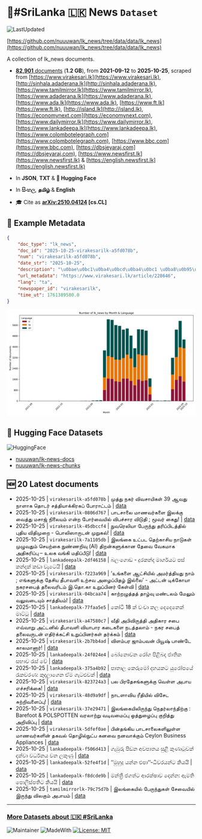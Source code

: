 # 📄#SriLanka 🇱🇰 News `Dataset`

![LastUpdated](https://img.shields.io/badge/last_updated-2025--10--25_17:13:47-green)

[https://github.com/nuuuwan/lk_news/tree/data/data/lk_news](https://github.com/nuuuwan/lk_news/tree/data/data/lk_news)

A collection of lk_news documents.

- [**82,901** documents](https://github.com/nuuuwan/lk_news/tree/data/data/lk_news) (**1.2 GB**), from **2021-09-12** to **2025-10-25**, scraped from [https://www.virakesari.lk](https://www.virakesari.lk), [http://sinhala.adaderana.lk](http://sinhala.adaderana.lk), [https://www.tamilmirror.lk](https://www.tamilmirror.lk), [https://www.adaderana.lk](https://www.adaderana.lk), [https://www.ada.lk](https://www.ada.lk), [https://www.ft.lk](https://www.ft.lk), [http://island.lk](http://island.lk), [https://economynext.com](https://economynext.com), [https://www.dailymirror.lk](https://www.dailymirror.lk), [https://www.lankadeepa.lk](https://www.lankadeepa.lk), [https://www.colombotelegraph.com](https://www.colombotelegraph.com), [https://www.bbc.com](https://www.bbc.com), [https://dbsjeyaraj.com](https://dbsjeyaraj.com), [https://www.newsfirst.lk](https://www.newsfirst.lk) & [https://english.newsfirst.lk](https://english.newsfirst.lk)

- In **JSON**, **TXT** & **🤗 Hugging Face**

- In **සිංහල**, **தமிழ்** & **English**

- 🎓 Cite as **[arXiv:2510.04124](https://arxiv.org/abs/2510.04124) [cs.CL]**

## 📝 Example Metadata

```json
{
    "doc_type": "lk_news",
    "doc_id": "2025-10-25-virakesarilk-a5fd078b",
    "num": "virakesarilk-a5fd078b",
    "date_str": "2025-10-25",
    "description": "\u0bae\u0bc1\u0ba4\u0bcd\u0ba4\u0bc1 \u0ba8\u0b95\u0bb0\u0bcd \u0bb5\u0bbf\u0bb5\u0b9a\u0bbe\u0baf\u0bbf\u0b95\u0bb3\u0bcd 39 \u0b86\u0bb5\u0ba4\u0bc1 \u0ba8\u0bbe\u0bb3\u0bbe\u0b95 \u0ba4\u0bca\u0b9f\u0bb0\u0bcd  \u0b9a\u0ba4\u0bcd\u0ba4\u0bbf\u0baf\u0bbe\u0b95\u0bcd\u0b95\u0bbf\u0bb0\u0b95\u0baa\u0bcd \u0baa\u0bcb\u0bb0\u0bbe\u0b9f\u0bcd\u0b9f\u0bae\u0bcd",
    "url_metadata": "https://www.virakesari.lk/article/228646",
    "lang": "ta",
    "newspaper_id": "virakesarilk",
    "time_ut": 1761389580.0
}
```

![Chart](https://raw.githubusercontent.com/nuuuwan/lk_news/refs/heads/data/data/lk_news/docs_by_month_and_lang.png)

## 🤗 Hugging Face Datasets

![HuggingFace](https://img.shields.io/badge/-HuggingFace-FDEE21?style=for-the-badge&logo=HuggingFace)

- [nuuuwan/lk-news-docs](https://huggingface.co/datasets/nuuuwan/lk-news-docs)
- [nuuuwan/lk-news-chunks](https://huggingface.co/datasets/nuuuwan/lk-news-chunks)

## 🆕 20 Latest documents

- 2025-10-25 | `virakesarilk-a5fd078b` | முத்து நகர் விவசாயிகள் 39 ஆவது நாளாக தொடர்  சத்தியாக்கிரகப் போராட்டம் | [data](https://github.com/nuuuwan/lk_news/tree/data/data/lk_news/2020s/2025/2025-10-25-virakesarilk-a5fd078b)
- 2025-10-25 | `virakesarilk-0806d767` | பாடசாலை மாணவர்களை இலக்கு வைத்து மசாஜ் நிலையம் என்ற போர்வையில் விபச்சார விடுதி  ; மூவர் கைது! | [data](https://github.com/nuuuwan/lk_news/tree/data/data/lk_news/2020s/2025/2025-10-25-virakesarilk-0806d767)
- 2025-10-25 | `virakesarilk-45dbccf4` | நுவரெலியா பேருந்து தரிப்பிடத்தில் புதிய விதிமுறை - பொலிஸாருடன் முறுகல்! | [data](https://github.com/nuuuwan/lk_news/tree/data/data/lk_news/2020s/2025/2025-10-25-virakesarilk-45dbccf4)
- 2025-10-25 | `virakesarilk-7a1105db` | இலங்கை உட்பட தெற்காசிய நாடுகள் முழுவதும் செயற்கை நுண்ணறிவு (AI) திறன்களுக்கான தேவை வேகமாக அதிகரிப்பு – உலக வங்கி மதிப்பீடு! | [data](https://github.com/nuuuwan/lk_news/tree/data/data/lk_news/2020s/2025/2025-10-25-virakesarilk-7a1105db)
- 2025-10-25 | `lankadeepalk-2df46158` | බලංගොඩ - දුරකන්ද මාර්ගයට පස්  කන්දක් කඩා වැටෙයි | [data](https://github.com/nuuuwan/lk_news/tree/data/data/lk_news/2020s/2025/2025-10-25-lankadeepalk-2df46158)
- 2025-10-25 | `virakesarilk-f223a969` | ‘உங்களை ஆட்சியில் அமர்த்தியது நாம் ; எங்களுக்கு தேசிய  தீபாவளி உற்சவ அழைப்பிதழ் இல்லை’ - அட்டன் டிக்கோயா நகரசபைத் தலைவரிடம்  இ.தொ.கா உறுப்பினர் கேள்வி | [data](https://github.com/nuuuwan/lk_news/tree/data/data/lk_news/2020s/2025/2025-10-25-virakesarilk-f223a969)
- 2025-10-25 | `virakesarilk-04bcaa74` | காற்றழுத்தத் தாழ்வு மண்டலம் மேலும் வலுவடையும் சாத்தியம்! | [data](https://github.com/nuuuwan/lk_news/tree/data/data/lk_news/2020s/2025/2025-10-25-virakesarilk-04bcaa74)
- 2025-10-25 | `lankadeepalk-77faa5e5` | කෝටි 18 ක් වංචා කල දෙදෙනෙක් මාට්ටු | [data](https://github.com/nuuuwan/lk_news/tree/data/data/lk_news/2020s/2025/2025-10-25-lankadeepalk-77faa5e5)
- 2025-10-25 | `virakesarilk-a47580c7` | வீதி அபிவிருத்தி அதிகார சபை  எவ்வாறு அட்டனில் தீபாவளி வியாபார  கடைகளை நடத்தலாம்  - நகர சபைத் தலைவருடன்  எதிர்க்கட்சி உறுப்பினர்கள்  தர்க்கம் | [data](https://github.com/nuuuwan/lk_news/tree/data/data/lk_news/2020s/2025/2025-10-25-virakesarilk-a47580c7)
- 2025-10-25 | `virakesarilk-2b7bb4ad` | விளம்பர ஜாம்பவன் பியூஷ் பாண்டே காலமானார்! | [data](https://github.com/nuuuwan/lk_news/tree/data/data/lk_news/2020s/2025/2025-10-25-virakesarilk-2b7bb4ad)
- 2025-10-25 | `lankadeepalk-24f024e4` | බෝනොවන රෝග පිළිබද ජාතික සභාව රැස් වේ | [data](https://github.com/nuuuwan/lk_news/tree/data/data/lk_news/2020s/2025/2025-10-25-lankadeepalk-24f024e4)
- 2025-10-25 | `lankadeepalk-375a4b92` | පාතාල කෙරුමෝ දහයකට යුරෝපයේ රැකවරණ: කුදලාගෙන ඒම ගැටළුවක් | [data](https://github.com/nuuuwan/lk_news/tree/data/data/lk_news/2020s/2025/2025-10-25-lankadeepalk-375a4b92)
- 2025-10-25 | `virakesarilk-823724a3` | பல பிரதேசங்களுக்கு வெள்ள அபாய எச்சரிக்கை! | [data](https://github.com/nuuuwan/lk_news/tree/data/data/lk_news/2020s/2025/2025-10-25-virakesarilk-823724a3)
- 2025-10-25 | `virakesarilk-48d9a9df` | நாடளாவிய ரீதியில் விசேட சுற்றிவளைப்பு! | [data](https://github.com/nuuuwan/lk_news/tree/data/data/lk_news/2020s/2025/2025-10-25-virakesarilk-48d9a9df)
- 2025-10-25 | `virakesarilk-37e29471` | இலங்கையிலிருந்து நெதர்லாந்திற்கு : Barefoot & POLSPOTTEN வரலாற்று வடிவமைப்பு  ஒத்துழைப்பு குறித்து அறிவிப்பு | [data](https://github.com/nuuuwan/lk_news/tree/data/data/lk_news/2020s/2025/2025-10-25-virakesarilk-37e29471)
- 2025-10-25 | `virakesarilk-5dfef0ae` | பின்தங்கிய பாடசாலைகளிலுள்ள மாணவர்களின் தகவல் தொழில்நுட்ப கனவை நனவாக்கும் Ceylon Business Appliances | [data](https://github.com/nuuuwan/lk_news/tree/data/data/lk_news/2020s/2025/2025-10-25-virakesarilk-5dfef0ae)
- 2025-10-25 | `lankadeepalk-f506d413` | ගැඹුරු පීඩන අවපාතය සුළි කුණාටුවක් දක්වා වර්ධනය වන ලකුණු | [data](https://github.com/nuuuwan/lk_news/tree/data/data/lk_news/2020s/2025/2025-10-25-lankadeepalk-f506d413)
- 2025-10-25 | `lankadeepalk-52fe4f1d` | ‘‘මුහුදු යන්න එපා‘‘-ධීවරයන්ට කියයි | [data](https://github.com/nuuuwan/lk_news/tree/data/data/lk_news/2020s/2025/2025-10-25-lankadeepalk-52fe4f1d)
- 2025-10-25 | `lankadeepalk-f8dcde9b` | මන්ත්‍රී ජගත්ට  ආරක්ෂාව දෙන්න: ඇමති පොලිස්පතිට කියයි | [data](https://github.com/nuuuwan/lk_news/tree/data/data/lk_news/2020s/2025/2025-10-25-lankadeepalk-f8dcde9b)
- 2025-10-25 | `tamilmirrorlk-79c75d7b` | இலங்கையில் பேருந்துகள் சேவையில் இருந்து விலகும் அபாயம் | [data](https://github.com/nuuuwan/lk_news/tree/data/data/lk_news/2020s/2025/2025-10-25-tamilmirrorlk-79c75d7b)

---

### [More Datasets about 🇱🇰 #SriLanka](https://github.com/nuuuwan/lk_datasets)

![Maintainer](https://img.shields.io/badge/maintainer-nuuuwan-red)
![MadeWith](https://img.shields.io/badge/made_with-python-blue)
[![License: MIT](https://img.shields.io/badge/License-MIT-yellow.svg)](https://opensource.org/licenses/MIT)
